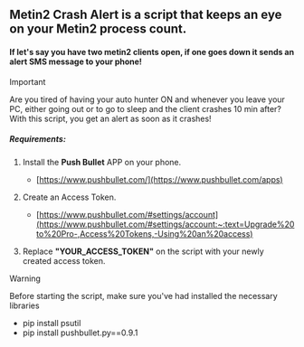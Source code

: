 ## Metin2 Crash Alert is a script that keeps an eye on your Metin2 process count.

#### If let's say you have two metin2 clients open, if one goes down it sends an alert SMS message to your phone!
> [!IMPORTANT]
> Are you tired of having your auto hunter ON and whenever you leave your PC, either going out or to go to sleep and the client crashes 10 min after? With this script, you get an alert as soon as it crashes!
##### Requirements:

1. Install the **Push Bullet** APP on your phone.
    - [https://www.pushbullet.com/](https://www.pushbullet.com/apps)

3. Create an Access Token.
   - [https://www.pushbullet.com/#settings/account](https://www.pushbullet.com/#settings/account:~:text=Upgrade%20to%20Pro-,Access%20Tokens,-Using%20an%20access)

3. Replace **"YOUR_ACCESS_TOKEN"** on the script with your newly created access token.

> [!WARNING]
> Before starting the script, make sure you've had installed the necessary libraries
> - pip install psutil 
> - pip install pushbullet.py==0.9.1

